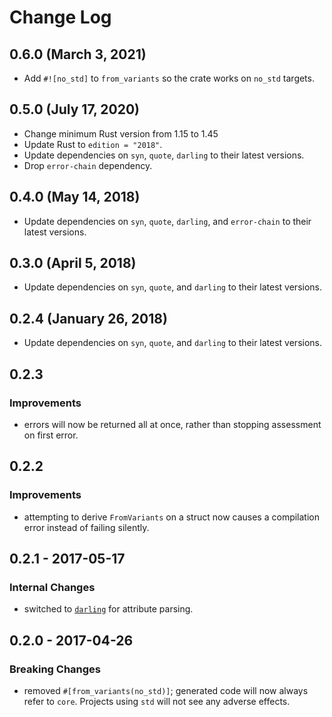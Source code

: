 # Change Log

## 0.6.0 (March 3, 2021)

- Add `#![no_std]` to `from_variants` so the crate works on `no_std` targets.

## 0.5.0 (July 17, 2020)

- Change minimum Rust version from 1.15 to 1.45
- Update Rust to `edition = "2018"`.
- Update dependencies on `syn`, `quote`, `darling` to their latest versions.
- Drop `error-chain` dependency.

## 0.4.0 (May 14, 2018)

- Update dependencies on `syn`, `quote`, `darling`, and `error-chain` to their latest versions.

## 0.3.0 (April 5, 2018)

- Update dependencies on `syn`, `quote`, and `darling` to their latest versions.

## 0.2.4 (January 26, 2018)

- Update dependencies on `syn`, `quote`, and `darling` to their latest versions.

## 0.2.3

### Improvements

- errors will now be returned all at once, rather than stopping assessment on first error.

## 0.2.2

### Improvements

- attempting to derive `FromVariants` on a struct now causes a compilation error instead of failing silently.

## 0.2.1 - 2017-05-17

### Internal Changes

- switched to [`darling`](https://crates.io/crates/darling) for attribute parsing.

## 0.2.0 - 2017-04-26

### Breaking Changes

- removed `#[from_variants(no_std)]`; generated code will now always refer to `core`. Projects using `std` will not see any adverse effects.
